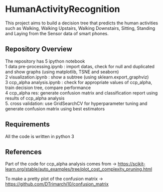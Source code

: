 # HumanActivityRecognition
This project aims to build a decision tree that predicts the human activities such as Walking, Walking Upstairs, Walking Downstairs, Sitting, Standing and Laying from the Sensor data of smart phones.

## Repository Overview
The repository has 5 ipython notebook  
1 data pre-processing.ipynb : import datas, check for null and duplicated and show graphs (using matplotlib, TSNE and seaborn)  
2 visualization.ipynb : show a subtree (using sklearn.export_graphviz)    
3 ccp_alpha analysis.ipynb : check for appropriate values of ccp_alpha, train decision tree, compare performance   
4 ccp_alpha res: generate confusion matrix and classification report using results of ccp_alpha analysis  
5. cross validation: use GridSearchCV for hyperparameter tuning and generate confusion matrix using best estimators

## Requirements
All the code is written in python 3

## References
Part of the code for ccp_alpha analysis comes from ->  https://scikit-learn.org/stable/auto_examples/tree/plot_cost_complexity_pruning.html 

To make a pretty plot of the confusion matrix -> https://github.com/DTrimarchi10/confusion_matrix  
